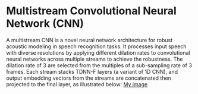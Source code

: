 Multistream Convolutional Neural Network (CNN)
==============================================

A multistream CNN is a novel neural network architecture for robust acoustic modeling in speech recognition tasks. It processes input speech with diverse resolutions by applying different dilation rates to convolutional neural networks across multiple streams to achieve the robustness. The dilation rate of 3 are selected from the multiples of a sub-sampling rate of 3 frames. Each stream stacks TDNN-F layers (a variant of 1D CNN), and output embedding vectors from the streams are concatenated then projected to the final layer, as illustrated below:
[My image](khan-asapp.github.com/multistream-cnn/asapp/multistream-cnn.png)



